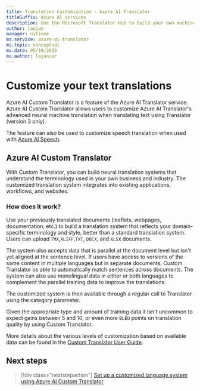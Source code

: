 ```yaml
---
title: Translation Customization - Azure AI Translator
titleSuffix: Azure AI services
description: Use the Microsoft Translator Hub to build your own machine translation system using your preferred terminology and style.
author: laujan
manager: nitinme
ms.service: azure-ai-translator
ms.topic: conceptual
ms.date: 05/19/2025
ms.author: lajanuar
---
```


# Customize your text translations

Azure AI Custom Translator is a feature of the Azure AI Translator service. Azure AI Custom Translator allows users to customize Azure AI Translator's advanced neural machine translation when translating text using Translator (version 3 only).

The feature can also be used to customize speech translation when used with [Azure AI Speech](../../../speech-service/index.yml).

## Azure AI Custom Translator

With Custom Translator, you can build neural translation systems that understand the terminology used in your own business and industry. The customized translation system integrates into existing applications, workflows, and websites.

### How does it work?

Use your previously translated documents (leaflets, webpages, documentation, etc.) to build a translation system that reflects your domain-specific terminology and style, better than a standard translation system. Users can upload `TMX`,`XLIFF`,`TXT`, `DOCX`, and `XLSX` documents.  

The system also accepts data that is parallel at the document level but isn't yet aligned at the sentence level. If users have access to versions of the same content in multiple languages but in separate documents, Custom Translator os able to automatically match sentences across documents. The system can also use monolingual data in either or both languages to complement the parallel training data to improve the translations.

The customized system is then available through a regular call to Translator using the category parameter.

Given the appropriate type and amount of training data it isn't uncommon to expect gains between 5 and 10, or even more `BLEU` points on translation quality by using Custom Translator.

More details about the various levels of customization based on available data can be found in the [Custom Translator User Guide](../overview.md).

## Next steps

> [!div class="nextstepaction"]
> [Set up a customized language system using Azure AI Custom Translator](../overview.md)
